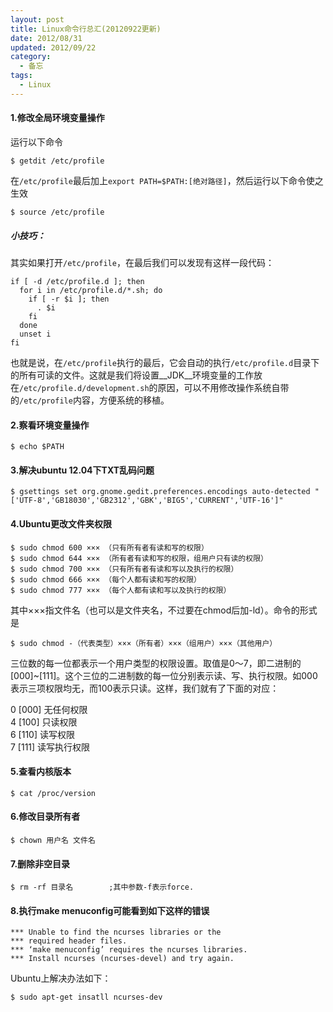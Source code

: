 ```yaml
---
layout: post
title: Linux命令行总汇(20120922更新)
date: 2012/08/31
updated: 2012/09/22
category:
  - 备忘
tags:
  - Linux
---
```


#### 1.修改全局环境变量操作

运行以下命令

	$ getdit /etc/profile

在``/etc/profile``最后加上``export PATH=$PATH:[绝对路径]``，然后运行以下命令使之生效

	$ source /etc/profile

##### 小技巧：
其实如果打开``/etc/profile``，在最后我们可以发现有这样一段代码：

```
if [ -d /etc/profile.d ]; then
  for i in /etc/profile.d/*.sh; do
    if [ -r $i ]; then
      . $i
    fi
  done
  unset i
fi
```

<!--more-->

也就是说，在``/etc/profile``执行的最后，它会自动的执行``/etc/profile.d``目录下的所有可读的文件。这就是我们将设置__JDK__环境变量的工作放在``/etc/profile.d/development.sh``的原因，可以不用修改操作系统自带的``/etc/profile``内容，方便系统的移植。

#### 2.察看环境变量操作

	$ echo $PATH

#### 3.解决ubuntu 12.04下TXT乱码问题

	$ gsettings set org.gnome.gedit.preferences.encodings auto-detected "['UTF-8','GB18030','GB2312','GBK','BIG5','CURRENT','UTF-16']"

#### 4.Ubuntu更改文件夹权限

	$ sudo chmod 600 ××× （只有所有者有读和写的权限）
	$ sudo chmod 644 ××× （所有者有读和写的权限，组用户只有读的权限）
	$ sudo chmod 700 ××× （只有所有者有读和写以及执行的权限）
	$ sudo chmod 666 ××× （每个人都有读和写的权限）
	$ sudo chmod 777 ××× （每个人都有读和写以及执行的权限）

其中×××指文件名（也可以是文件夹名，不过要在chmod后加-ld）。命令的形式是

	$ sudo chmod -（代表类型）×××（所有者）×××（组用户）×××（其他用户）

三位数的每一位都表示一个用户类型的权限设置。取值是0～7，即二进制的[000]~[111]。这个三位的二进制数的每一位分别表示读、写、执行权限。如000表示三项权限均无，而100表示只读。这样，我们就有了下面的对应：

0 [000] 无任何权限    
4 [100] 只读权限    
6 [110] 读写权限    
7 [111] 读写执行权限    
#### 5.查看内核版本

	$ cat /proc/version

#### 6.修改目录所有者

	$ chown 用户名 文件名

#### 7.删除非空目录

	$ rm -rf 目录名        ;其中参数-f表示force.

#### 8.执行make menuconfig可能看到如下这样的错误

	*** Unable to find the ncurses libraries or the
	*** required header files.
	*** ‘make menuconfig’ requires the ncurses libraries.
	*** Install ncurses (ncurses-devel) and try again.

Ubuntu上解决办法如下：

	$ sudo apt-get insatll ncurses-dev
